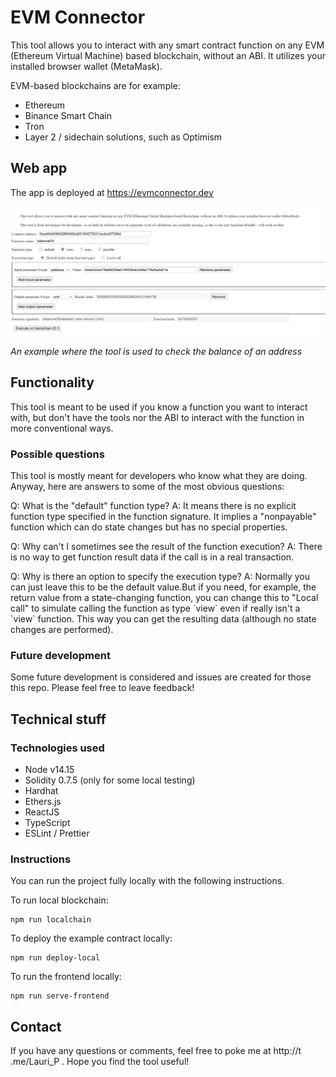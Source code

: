# EVM Connector

This tool allows you to interact with any smart contract function on any EVM (Ethereum Virtual Machine) based blockchain, without an ABI. It utilizes your installed browser wallet (MetaMask).

EVM-based blockchains are for example:
<ul>
    <li>Ethereum</li>
    <li>Binance Smart Chain</li>
    <li>Tron</li>
    <li>Layer 2 / sidechain solutions, such as Optimism</li>
</ul>

## Web app

The app is deployed at https://evmconnector.dev

![alt text](example.png)

<i>An example where the tool is used to check the balance of an address</i>

## Functionality

This tool is meant to be used if you know a function you want to interact with, but don't have the tools nor the ABI to interact with the function in more conventional ways.

### Possible questions

This tool is mostly meant for developers who know what they are doing. Anyway, here are answers to some of the most obvious questions:

<p>Q: What is the "default" function type? A: It means there is no explicit function type specified in the function signature. It implies a "nonpayable" function which can do state changes but has no special properties. </p>

<p>Q: Why can't I sometimes see the result of the function execution? A: There is no way to get function result data if the call is in a real transaction.</p>

<p>Q: Why is there an option to specify the execution type? A: Normally you can just leave this to be the default value.But if you need, for example, the return value from a state-changing function, you can change this to "Local call" to simulate calling the function as type `view` even if really isn't a `view` function. This way you can get the resulting data (although no state changes are performed).</p>

### Future development

Some future development is considered and issues are created for those this repo. Please feel free to leave feedback!

## Technical stuff

### Technologies used

* Node v14.15
* Solidity 0.7.5 (only for some local testing)
* Hardhat
* Ethers.js
* ReactJS
* TypeScript
* ESLint / Prettier

### Instructions

You can run the project fully locally with the following instructions.

To run local blockchain:

```
npm run localchain
```

To deploy the example contract locally:
```
npm run deploy-local
```

To run the frontend locally:
```
npm run serve-frontend
```

## Contact

If you have any questions or comments, feel free to poke me at http://t .me/Lauri_P . Hope you find the tool useful!
